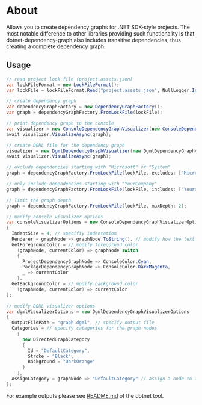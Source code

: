 # About

Allows you to create dependency graphs for .NET SDK-style projects. The most notable difference to other libraries providing such functionality is that dotnet-dependency-graph also includes transitive dependencies, thus creating a complete dependency graph.

## Usage

```csharp
// read project lock file (project.assets.json)
var lockFileFormat = new LockFileFormat();
var lockFile = lockFileFormat.Read("project.assets.json", NullLogger.Instance);

// create dependency graph
var dependencyGraphFactory = new DependencyGraphFactory();
var graph = dependencyGraphFactory.FromLockFile(lockFile);

// print dependency graph to the console
var visualizer = new ConsoleDependencyGraphVisualizer(new ConsoleDependencyGraphVisualizerOptions());
await visualizer.VisualizeAsync(graph);

// create DGML file for the dependency graph
visualizer = new DgmlDependencyGraphVisualizer(new DgmlDependencyGraphVisualizerOptions { OutputFilePath = "graph.dgml" })
await visualizer.VisualizeAsync(graph);

// exclude dependencies starting with "Microsoft" or "System"
graph = dependencyGraphFactory.FromLockFile(lockFile, excludes: ["Microsoft.*", "System.*"]);

// only include dependencies starting with "YourCompany"
graph = dependencyGraphFactory.FromLockFile(lockFile, includes: ["YourCompany.*"]);

// limit the graph depth
graph = dependencyGraphFactory.FromLockFile(lockFile, maxDepth: 2);

// modify console visualizer options
var consoleVisualizerOptions = new ConsoleDependencyGraphVisualizerOptions
{
  IndentSize = 4, // specifiy indentation
  Renderer = graphNode => graphNode.ToString(), // modify how the text for a graph node gets rendered
  GetForegroundColor = // modify foregorund color
    (graphNode, currentColor) => graphNode switch
    {
      ProjectDependencyGraphNode => ConsoleColor.Cyan,
      PackageDependencyGraphNode => ConsoleColor.DarkMagenta,
      _ => currentColor
    },
  GetBackgroundColor = // modify background color
    (graphNode, currentColor) => currentColor
};

// modify DGML visualizer options
var dgmlVisualizerOptions = new DgmlDependencyGraphVisualizerOptions
{
  OutputFilePath = "graph.dgml", // specify output file
  Categories = // specify categories for the graph nodes
    [
      new DirectedGraphCategory
      {
        Id = "DefaultCategory",
        Stroke = "Black",
        Background = "DarkOrange"
      }
    ],
  AssignCategory = graphNode => "DefaultCategory" // assign a node to a category
};
```

For example outputs please see [README.md](../DependencyGraph.App/README.md) of the dotnet tool.
